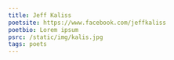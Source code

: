 ```yaml
---
title: Jeff Kaliss
poetsite: https://www.facebook.com/jeffkaliss
poetbio: Lorem ipsum
psrc: /static/img/kalis.jpg
tags: poets
---
```

